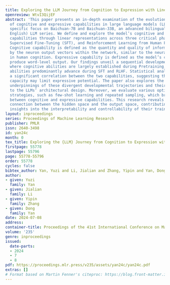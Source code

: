 ```yaml
---
title: Exploring the LLM Journey from Cognition to Expression with Linear Representations
openreview: WtvI3QijEF
abstract: 'This paper presents an in-depth examination of the evolution and interplay
  of cognitive and expressive capabilities in large language models (LLMs), with a
  specific focus on Baichuan-7B and Baichuan-33B, an advanced bilingual (Chinese and
  English) LLM series. We define and explore the model’s cognitive and expressive
  capabilities through linear representations across three critical phases: Pretraining,
  Supervised Fine-Tuning (SFT), and Reinforcement Learning from Human Feedback (RLHF).
  Cognitive capability is defined as the quantity and quality of information conveyed
  by the neuron output vectors within the network, similar to the neural signal processing
  in human cognition. Expressive capability is defined as the model’s capability to
  produce word-level output. Our findings unveil a sequential development pattern,
  where cognitive abilities are largely established during Pretraining, whereas expressive
  abilities predominantly advance during SFT and RLHF. Statistical analyses confirm
  a significant correlation between the two capabilities, suggesting that cognitive
  capacity may limit expressive potential. The paper also explores the theoretical
  underpinnings of these divergent developmental trajectories and their connection
  to the LLMs’ architectural design. Moreover, we evaluate various optimization-independent
  strategies, such as few-shot learning and repeated sampling, which bridge the gap
  between cognitive and expressive capabilities. This research reveals the potential
  connection between the hidden space and the output space, contributing valuable
  insights into the interpretability and controllability of their training processes.'
layout: inproceedings
series: Proceedings of Machine Learning Research
publisher: PMLR
issn: 2640-3498
id: yan24c
month: 0
tex_title: Exploring the {LLM} Journey from Cognition to Expression with Linear Representations
firstpage: 55778
lastpage: 55796
page: 55778-55796
order: 55778
cycles: false
bibtex_author: Yan, Yuzi and Li, Jialian and Zhang, Yipin and Yan, Dong
author:
- given: Yuzi
  family: Yan
- given: Jialian
  family: Li
- given: Yipin
  family: Zhang
- given: Dong
  family: Yan
date: 2024-07-08
address:
container-title: Proceedings of the 41st International Conference on Machine Learning
volume: '235'
genre: inproceedings
issued:
  date-parts:
  - 2024
  - 7
  - 8
pdf: https://proceedings.mlr.press/v235/assets/yan24c/yan24c.pdf
extras: []
# Format based on Martin Fenner's citeproc: https://blog.front-matter.io/posts/citeproc-yaml-for-bibliographies/
---
```


